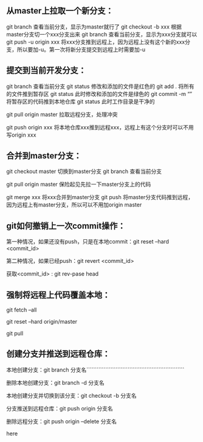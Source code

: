 ## 从master上拉取一个新分支：
git branch 查看当前分支，显示为master就行了
git checkout -b xxx 根据master分支切一个xxx分支出来
git branch 查看当前分支，显示为xxx分支就可以
git push -u origin xxx 将xxx分支推到远程上，因为远程上没有这个新的xxx分支，所以要加-u。第一次将新分支提交到远程上时需要加-u

## 提交到当前开发分支：
git branch 查看当前分支
git status 修改和添加的文件是红色的
git add . 将所有的文件推到暂存区
git status 此时修改和添加的文件是绿色的
git commit -m “” 将暂存区的代码推到本地仓库
git status 此时工作目录是干净的

git pull origin master 拉取远程分支，处理冲突

git push origin xxx 将本地仓库xxx推到远程xxx，远程上有这个分支时可以不用写origin xxx

## 合并到master分支：
git checkout master 切换到master分支
git branch 查看当前分支

git pull origin master 保险起见先拉一下master分支上的代码

git merge xxx 将xxx合并到master分支
git push 将master分支代码推到远程，因为远程上有master分支，所以可以不用加origin master





## git如何撤销上一次commit操作：

第一种情况，如果还没有push，只是在本地commit：git reset –hard <commit_id>

第二种情况，如果已经push：git revert <commit_id>

 获取<commit_id> :  git rev-pase head 

## 强制将远程上代码覆盖本地：

git fetch –all 

git reset –hard origin/master 

git pull

## 创建分支并推送到远程仓库：

本地创建分支：git branch 分支名`````````````````````````````````````````````````````````

删除本地创建分支：git branch -d 分支名

本地创建分支并切换到该分支：git checkout -b 分支名   

分支推送到远程仓库：git push origin 分支名

删除远程分支：git push origin –delete 分支名





here